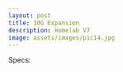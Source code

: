 ```yaml
---
layout: post
title: 10G Expansion
description: Homelab V7
image: assets/images/pic14.jpg
---
```


Specs:
